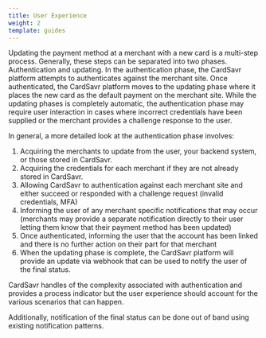 ```yaml
---
title: User Experience
weight: 2
template: guides
---
```


Updating the payment method at a merchant with a new card is a multi-step process. Generally, these steps can be 
separated into two phases.  Authentication and updating.  In the authentication phase, the CardSavr platform attempts 
to authenticates against the merchant site.  Once authenticated, the CardSavr platform moves to the updating phase 
where it places the new card as the default payment on the merchant site. While the updating phases is completely 
automatic, the authentication phase may require user interaction in cases where incorrect credentials have been 
supplied or the merchant provides a challenge response to the user. 

In general, a more detailed look at the authentication phase involves:

1.	Acquiring the merchants to update from the user, your backend system, or those stored in CardSavr.
2.	Acquiring the credentials for each merchant if they are not already stored in CardSavr.
3.	Allowing CardSavr to authentication against each merchant site and either succeed or responded with a challenge 
request (invalid credentials, MFA)
4.	Informing the user of any merchant specific notifications that may occur (merchants may provide a separate 
notification directly to their user letting them know that their payment method has been updated)
5.	Once authenticated, informing the user that the account has been linked and there is no further action on their 
part for that merchant
6.	When the updating phase is complete, the CardSavr platform will provide an update via webhook that can be used to 
notify the user of the final status.

CardSavr handles of the complexity associated with authentication and provides a process indicator but the user 
experience should account for the various scenarios that can happen.  


Additionally, notification of the final status can be done out of band using existing notification patterns.

